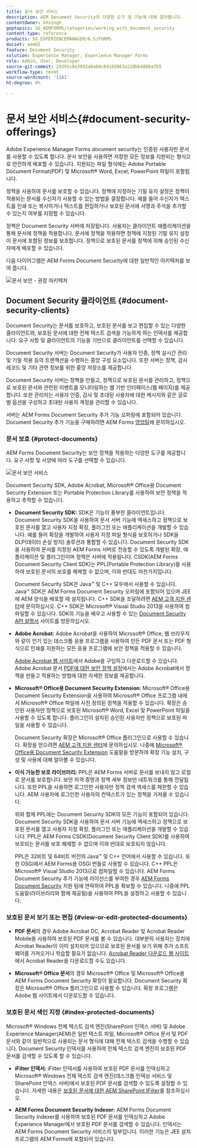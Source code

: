```yaml
---
title: 문서 보안 서비스
description: AEM Document Security의 다양한 도구 및 기능에 대해 알아봅니다.
contentOwner: khsingh
geptopics: SG_AEMFORMS/categories/working_with_document_security
content-type: reference
products: SG_EXPERIENCEMANAGER/6.5/FORMS
docset: aem65
feature: Document Security
solution: Experience Manager, Experience Manager Forms
role: Admin, User, Developer
source-git-commit: 29391c8e3042a8a04c64165663a228bb4886afb5
workflow-type: tm+mt
source-wordcount: '1161'
ht-degree: 0%

---
```


# 문서 보안 서비스{#document-security-offerings}

Adobe Experience Manager Forms document security는 인증된 사용자만 문서를 사용할 수 있도록 합니다. 문서 보안을 사용하면 저장한 모든 정보를 지원되는 형식으로 안전하게 배포할 수 있습니다. 지원되는 파일 형식에는 Adobe Portable Document Format(PDF) 및 Microsoft® Word, Excel, PowerPoint 파일이 포함됩니다.

정책을 사용하여 문서를 보호할 수 있습니다. 정책에 지정하는 기밀 유지 설정은 정책이 적용되는 문서를 수신자가 사용할 수 있는 방법을 결정합니다. 예를 들어 수신자가 텍스트를 인쇄 또는 복사하거나 텍스트를 편집하거나 보호된 문서에 서명과 주석을 추가할 수 있는지 여부를 지정할 수 있습니다.

정책은 Document Security 서버에 저장됩니다. 사용자는 클라이언트 애플리케이션을 통해 문서에 정책을 적용합니다. 문서에 정책을 적용하면 정책에 지정된 기밀 유지 설정이 문서에 포함된 정보를 보호합니다. 정책으로 보호된 문서를 정책에 의해 승인된 수신자에게 배포할 수 있습니다.

다음 다이어그램은 AEM Forms Document Security에 대한 일반적인 아키텍처를 보여 줍니다.

![문서 보안 - 권장 아키텍처](do-not-localize/document_security_architecture.png)

## Document Security 클라이언트 {#document-security-clients}

Document Security는 문서를 보호하고, 보호된 문서를 보고 편집할 수 있는 다양한 클라이언트와, 보호된 문서에 대한 전체 텍스트 검색을 가능하게 하는 인덱서를 제공합니다. 요구 사항 및 클라이언트의 기능을 기반으로 클라이언트를 선택할 수 있습니다.

Document Security 서버는 Document Security가 사용자 인증, 정책 실시간 관리 및 기밀 적용 등의 트랜잭션을 수행하는 중앙 구성 요소입니다. 또한 서버는 정책, 감사 레코드 및 기타 관련 정보를 위한 중앙 저장소를 제공합니다.

Document Security 서버는 정책을 만들고, 정책으로 보호된 문서를 관리하고, 정책으로 보호된 문서와 관련된 이벤트를 모니터링하는 웹 기반 인터페이스(웹 페이지)를 제공합니다. 또한 관리자는 사용자 인증, 감사 및 초대된 사용자에 대한 메시지와 같은 글로벌 옵션을 구성하고 초대된 사용자 계정을 관리할 수 있습니다.

서버는 AEM Forms Document Security 추가 기능 오퍼링에 포함되어 있습니다. Document Security 추가 기능을 구매하려면 AEM Forms [영업팀](https://business.adobe.com/request-consultation/experience-cloud.html?s_osc=70114000002JNwKAAW&amp;s_iid=70114000002JHs3AAG)에 문의하십시오.

### 문서 보호 {#protect-documents}

AEM Forms Document Security는 보안 정책을 적용하는 다양한 도구를 제공합니다. 요구 사항 및 사양에 따라 도구를 선택할 수 있습니다.

![문서 보안 서비스](assets/document-security-offerings.png)

Document Security SDK, Adobe Acrobat, Microsoft® Office용 Document Security Extension 또는 Portable Protection Library를 사용하여 보안 정책을 적용하고 추적할 수 있습니다.

* **Document Security SDK:** SDK은 기능이 풍부한 클라이언트입니다. Document Security SDK을 사용하여 문서 서버 기능에 액세스하고 정책으로 보호된 문서를 열고 사용자 지정 확장, 플러그인 또는 애플리케이션을 개발할 수 있습니다. 예를 들어 확장을 개발하여 사용자 지정 파일 형식을 보호하거나 SDK을 DLP(데이터 손실 방지) 솔루션과 통합할 수 있습니다. Document Security SDK을 사용하여 문서를 지정된 AEM Forms 서버로 전송할 수 있도록 개발된 확장, 애플리케이션 및 플러그인이며 정책은 서버에 적용됩니다. CSDK(AEM Forms Document Security Client SDK)는 PPL(Portable Protection Library)을 사용하여 보호된 문서의 보호를 해제할 수 없으며, 이와 반대도 마찬가지입니다.

  Document Security SDK은 Java™ 및 C++ 모두에서 사용할 수 있습니다. Java™ SDK은 AEM Forms Document Security 오퍼링에 포함되어 있으며 JEE에 AEM 양식을 배포할 때 설치됩니다. C++ SDK을 조달하려면 [AEM 고객 지원 센터](https://experienceleague.adobe.com/?support-solution=General&amp;support-tab=home#support)에 문의하십시오. C++ SDK은 Microsoft® Visual Studio 2013을 사용하여 컴파일할 수 있습니다. SDK의 기능을 배우고 사용할 수 있는 [Document Security API 설명서](https://help.adobe.com/en_US/livecycle/11.0/Services/WS92d06802c76abadb76c48dfe12dbeb3e281-7ff0.2.html) 사이트를 방문하십시오.

* **Adobe Acrobat:** Adobe Acrobat을 사용하여 Microsoft® Office, 웹 브라우저와 같이 인기 있는 데스크톱 응용 프로그램을 사용하여 만든 PDF 문서 또는 PDF 형식으로 인쇄를 지원하는 모든 응용 프로그램에 보안 정책을 적용할 수 있습니다.

  [Adobe Acrobat 웹 사이트](https://www.adobe.com/acrobat/free-trial-download.html)에서 Adobe을 구입하고 다운로드할 수 있습니다. Adobe Acrobat 문서 [PDF에 대한 보안 정책 설정](https://helpx.adobe.com/acrobat/using/setting-security-policies-pdfs.html)에서는 Adobe Acrobat에서 정책을 만들고 적용하는 방법에 대한 자세한 정보를 제공합니다.

* **Microsoft® Office용 Document Security Extension**: Microsoft® Office용 Document Security Extension을 사용하여 Microsoft® Office 프로그램 내에서 Microsoft® Office 파일에 사전 정의된 정책을 적용할 수 있습니다. 확장은 승인된 사용자만 정책으로 보호된 Microsoft® Word, Excel 및 PowerPoint 파일을 사용할 수 있도록 합니다. 플러그인이 설치된 승인된 사용자만 정책으로 보호된 파일을 사용할 수 있습니다.

  Document Security 확장은 Microsoft® Office 플러그인으로 사용할 수 있습니다. 확장을 얻으려면 [AEM 고객 지원 센터](https://helpx.adobe.com/ca/marketing-cloud/contact-support.html)에 문의하십시오. 나중에 [Microsoft® Office용 Document Security Extension](https://experienceleague.adobe.com/docs/experience-manager-document-security/using/download-installer.html?lang=en) 도움말을 방문하여 확장 기능 설치, 구성 및 사용에 대해 알아볼 수 있습니다.

* **이식 가능한 보호 라이브러리:** PPL은 AEM Forms 서버로 문서를 보내지 않고 로컬로 문서를 보호합니다. 보안 자격 증명과 정책 세부 정보만 네트워크를 통해 전달됩니다. 또한 PPL을 사용하면 로그인한 사용자만 정책 검색 액세스를 제한할 수 있습니다. AEM 사용자에 로그인한 사용자의 컨텍스트가 있는 정책을 가져올 수 있습니다.

  위와 함께 PPL에는 Document Security SDK의 모든 기능이 포함되어 있습니다. Document Security SDK을 사용하여 문서 서버 기능에 액세스하고 정책으로 보호된 문서를 열고 사용자 지정 확장, 플러그인 또는 애플리케이션을 개발할 수 있습니다. PPL은 AEM Forms CSDK(Document Security Client SDK)를 사용하여 보호되는 문서를 보호 해제할 수 없으며 이와 반대로 보호되지 않습니다.

  PPL은 32비트 및 64비트 버전의 Java™ 및 C++ 언어에서 사용할 수 있습니다. 또한 OSGi에서 AEM Forms용 OSGi 번들로 사용할 수 있습니다. C++ PPL은 Microsoft® Visual Studio 2013으로 컴파일할 수 있습니다. AEM Forms Document Security 추가 기능에 라이선스를 부여한 경우 [AEM Forms Document Security](https://experienceleague.adobe.com/?support-solution=General&amp;support-tab=home#support) 지원 팀에 연락하여 PPL을 확보할 수 있습니다. 나중에 PPL 도움말(라이브러리와 함께 제공됨)을 사용하여 PPL을 설정하고 사용할 수 있습니다.

### 보호된 문서 보기 또는 편집 {#view-or-edit-protected-documents}

* **PDF 문서**&#x200B;의 경우 Adobe Acrobat DC, Acrobat Reader 및 Acrobat Reader Mobile을 사용하여 보호된 PDF 문서를 볼 수 있습니다. 대부분의 사용자는 장치에 Acrobat Reader이 이미 설치되어 있으므로 보호된 문서를 보기 위해 추가 소프트웨어를 가져오거나 학습할 필요가 없습니다. [Acrobat Reader 다운로드 웹 사이트](https://get.adobe.com/reader/)에서 Acrobat Reader을 다운로드할 수도 있습니다.

* **Microsoft® Office 문서**&#x200B;의 경우 Microsoft® Office 및 Microsoft® Office용 AEM Forms Document Security 확장이 필요합니다. Document Security 확장은 Microsoft® Office 플러그인으로 사용할 수 있습니다. 확장 프로그램은 Adobe 웹 사이트에서 다운로드할 수 있습니다.

### 보호된 문서 색인 지정 {#index-protected-documents}

Microsoft® Windows 전체 텍스트 검색 엔진(SharePoint 인덱스 서버) 및 Adobe Experience Manager(AEM)은 일반 텍스트 파일, Microsoft® Office 문서 및 PDF 문서와 같이 일반적으로 사용되는 문서 형식에 대해 전체 텍스트 검색을 수행할 수 있습니다. Document Security 인덱서를 사용하여 전체 텍스트 검색 엔진이 보호된 PDF 문서를 검색할 수 있도록 할 수 있습니다.

* **iFilter 인덱서:** iFilter 인덱서를 사용하여 보호된 PDF 문서를 인덱싱하고 Microsoft® Windows 전체 텍스트 검색 엔진(데스크톱 인덱싱 서비스 및 SharePoint 인덱스 서버)에서 보호된 PDF 문서를 검색할 수 있도록 설정할 수 있습니다. 자세한 내용은 [보호된 문서에 대한 AEM SharePoint IFilter](assets/sharepoint-ifilter-doc-security.pdf)를 참조하십시오.

* **AEM Forms Document Security Indexer:** AEM Forms Document Security Indexer를 사용하여 보호된 PDF 문서를 인덱싱하고 Adobe Experience Manager에서 보호된 PDF 문서를 검색할 수 있습니다. 인덱서는 AEM Forms Document Security 서비스의 일부입니다. 이러한 기능은 JEE 설치 프로그램의 AEM Forms에 포함되어 있습니다.
